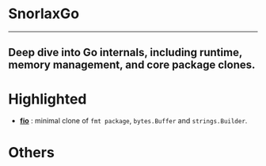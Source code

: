 # SnorlaxGo
---
Deep dive into Go internals, including runtime, memory management, and core package clones.
---

# **Highlighted**
- **[fio]()** : minimal clone of `fmt package`, `bytes.Buffer` and `strings.Builder`.

# **Others**
